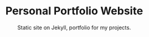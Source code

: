---
order: 3
title: Personal Portfolio Website
title_ru: Персональный сайт-портфолио

subtitle: Static site on&nbsp;Jekyll, portfolio for&nbsp;my&nbsp;projects.
subtitle_ru: Статичный сайт на&nbsp;Jekyll, портфолио с&nbsp;моими проектами.

desc: "I was wondering whether to&nbsp;include my&nbsp;portfolio site in&nbsp;the&nbsp;portfolio itself. I&nbsp;decided to&nbsp;include&nbsp;it because it’s&nbsp;an&nbsp;interesting project, written from&nbsp;scratch, and&nbsp;hosted for&nbsp;free on&nbsp;GitHub Pages."
desc_ru: "Долго думала, включать ли сайт-портфолио в&nbsp;само портфолио. Включила, потому что это самостоятельный проект с&nbsp;нуля и&nbsp;наглядный пример — к тому же бесплатно хостится на&nbsp;GitHub Pages."

icon: /assets/pix/pet/jekyll_portfolio/icon.svg
kind: Personal portfolio

images_base: /assets/pix/pet/jekyll_portfolio/

store_url: https://uxiscool.github.io/experience/
store_icon: /ui/stores/wblnk.svg
store_alt: "Web link"

gallery:
  - file: scr1.png
    caption: "This is&nbsp;a&nbsp;page with pet projects, displayed on&nbsp;a&nbsp;page with pet&nbsp;projects, here is&nbsp;such a&nbsp;fractality 🤯"
    caption_ru: "Это страница с&nbsp;пет-проектами, показанная на&nbsp;странице с&nbsp;пет-проектами — вот такая у&nbsp;нас фрактальность 🤯"
    thumb: true
---